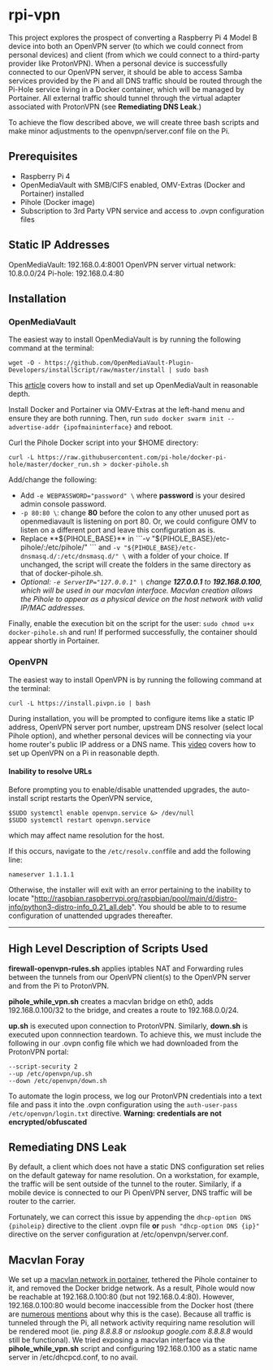# rpi-vpn


This project explores the prospect of converting a Raspberry Pi 4 Model B device into both an OpenVPN server (to which we could connect from personal devices) and client (from which we could connect to a third-party provider like ProtonVPN). When a personal device is successfully connected to our OpenVPN server, it should be able to access Samba services provided by the Pi and all DNS traffic should be routed through the Pi-Hole service living in a Docker container, which will be managed by Portainer. All external traffic should tunnel through the virtual adapter associated with ProtonVPN (see **Remediating DNS Leak**.)

To achieve the flow described above, we will create three bash scripts and make minor adjustments to the openvpn/server.conf file on the Pi.

## Prerequisites

- Raspberry Pi 4
- OpenMediaVault with SMB/CIFS enabled, OMV-Extras (Docker and Portainer) installed
- Pihole (Docker image)
- Subscription to 3rd Party VPN service and access to .ovpn configuration files

## Static IP Addresses

OpenMediaVault: 192.168.0.4:8001
OpenVPN server virtual network: 10.8.0.0/24
Pi-hole: 192.168.0.4:80

## Installation

### OpenMediaVault

The easiest way to install OpenMediaVault is by running the following command at the terminal:
```
wget -O - https://github.com/OpenMediaVault-Plugin-Developers/installScript/raw/master/install | sudo bash
```
This [article](https://dbtechreviews.com/2019/12/how-to-install-openmediavault-on-raspberry-pi-4/) covers how to install and set up OpenMediaVault in reasonable depth.

Install Docker and Portainer via OMV-Extras at the left-hand menu and ensure they are both running. Then, run ```sudo docker swarm init --advertise-addr {ipofmaininterface}``` and reboot.

Curl the Pihole Docker script into your $HOME directory:

```
curl -L https://raw.githubusercontent.com/pi-hole/docker-pi-hole/master/docker_run.sh > docker-pihole.sh
```
Add/change the following:

- Add ```-e WEBPASSWORD="password" \``` where **password** is your desired admin console password.
- ```-p 80:80 \```: change **80** before the colon to any other unused port as openmediavault is listening on port 80. Or, we could configure OMV to listen on a different port and leave this configuration as is.
- Replace **${PIHOLE_BASE}** in ```-v "${PIHOLE_BASE}/etc-pihole/:/etc/pihole/" \``` and ```-v "${PIHOLE_BASE}/etc-dnsmasq.d/:/etc/dnsmasq.d/" \``` with a folder of your choice. If unchanged, the script will create the folders in the same directory as that of docker-pihole.sh.
- *Optional: ```-e ServerIP="127.0.0.1" \``` change **127.0.0.1** to **192.168.0.100**, which will be used in our macvlan interface. Macvlan creation allows the Pihole to appear as a physical device on the host network with valid IP/MAC addresses.*

Finally, enable the execution bit on the script for the user: ```sudo chmod u+x docker-pihole.sh``` and run! If performed successfully, the container should appear shortly in Portainer.

### OpenVPN

The easiest way to install OpenVPN is by running the following command at the terminal:
```
curl -L https://install.pivpn.io | bash
```
During installation, you will be prompted to configure items like a static IP address, OpenVPN server port number, upstream DNS resolver (select local Pihole option), and whether personal devices will be connecting via your home router's public IP address or a DNS name. This [video](https://www.youtube.com/watch?v=15VjDVCISj0) covers how to set up OpenVPN on a Pi in reasonable depth.

#### Inability to resolve URLs

Before prompting you to enable/disable unattended upgrades, the auto-install script restarts the OpenVPN service,
```
$SUDO systemctl enable openvpn.service &> /dev/null
$SUDO systemctl restart openvpn.service
```
which may affect name resolution for the host.

If this occurs, navigate to the ```/etc/resolv.conf```file and add the following line:
```
nameserver 1.1.1.1
```
Otherwise, the installer will exit with an error pertaining to the inability to locate "http://raspbian.raspberrypi.org/raspbian/pool/main/d/distro-info/python3-distro-info_0.21_all.deb". You should be able to to resume configuration of unattended upgrades thereafter.

----

## High Level Description of Scripts Used

**firewall-openvpn-rules.sh** applies iptables NAT and Forwarding rules between the tunnels from our OpenVPN client(s) to the OpenVPN server and from the Pi to ProtonVPN.

**pihole_while_vpn.sh** creates a macvlan bridge on eth0, adds 192.168.0.100/32 to the bridge, and creates a route to 192.168.0.0/24.

**up.sh** is executed upon connection to ProtonVPN. Similarly, **down.sh** is executed upon connnection teardown. To achieve this, we must include the following in our .ovpn config file which we had downloaded from the ProtonVPN portal:
```
--script-security 2
--up /etc/openvpn/up.sh
--down /etc/openvpn/down.sh
```

To automate the login process, we log our ProtonVPN credentials into a text file and pass it into the .ovpn configuration using the ```auth-user-pass /etc/openvpn/login.txt``` directive. **Warning: credentials are not encrypted/obfuscated**

## Remediating DNS Leak

By default, a client which does not have a static DNS configuration set relies on the default gateway for name resolution. On a workstation, for example, the traffic will be sent outside of the tunnel to the router. Similarly, if a mobile device is connected to our Pi OpenVPN server, DNS traffic will be router to the carrier. 

Fortunately, we can correct this issue by appending the ```dhcp-option DNS {piholeip}``` directive to the client .ovpn file **or** ```push "dhcp-option DNS {ip}"``` directive on the server configuration at /etc/openvpn/server.conf.

## Macvlan Foray

We set up a [macvlan network in portainer](https://web.archive.org/web/20201112013419/https://www.portainer.io/2018/09/using-macvlan-portainer-io/), tethered the Pihole container to it, and removed the Docker bridge network. As a result, Pihole would now be reachable at 192.168.0.100:80 (but not 192.168.0.4:80). However, 192.168.0.100:80 would become inaccessible from the Docker host (there are [numerous](http://docs.docker.oeynet.com/engine/userguide/networking/get-started-macvlan/) [mentions](https://stackoverflow.com/questions/63203538/docker-macvlan-no-route-to-host-container) about why this is the case). Because all traffic is tunneled through the Pi, all network activity requiring name resolution will be rendered moot (ie. *ping 8.8.8.8* or *nslookup google.com 8.8.8.8* would still be functional). We tried exposing a macvlan interface via the **pihole_while_vpn.sh** script and configuring 192.168.0.100 as a static name server in /etc/dhcpcd.conf, to no avail.

